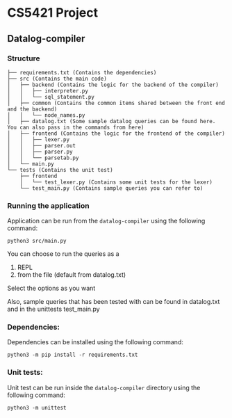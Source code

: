 # CS5421 Project

## Datalog-compiler

### Structure
```
├── requirements.txt (Contains the dependencies)
├── src (Contains the main code)
│   ├── backend (Contains the logic for the backend of the compiler)
│   │   ├── interpreter.py
│   │   └── sql_statement.py
│   ├── common (Contains the common items shared between the front end and the backend)
│   │   └── node_names.py
│   ├── datalog.txt (Some sample datalog queries can be found here. You can also pass in the commands from here)
│   ├── frontend (Contains the logic for the frontend of the compiler)
│   │   ├── lexer.py
│   │   ├── parser.out
│   │   ├── parser.py
│   │   └── parsetab.py
│   └── main.py
└── tests (Contains the unit test)
    ├── frontend
    │   └── test_lexer.py (Contains some unit tests for the lexer)
    └── test_main.py (Contains sample queries you can refer to)
```

### Running the application

Application can be run from the `datalog-compiler` using the following command:
```
python3 src/main.py
```

You can choose to run the queries as a
1. REPL
2. from the file (default from datalog.txt)

Select the options as you want

Also, sample queries that has been tested with can be found in datalog.txt and in the unittests test_main.py

### Dependencies:
Dependencies can be installed using the following command:
```
python3 -m pip install -r requirements.txt
```

### Unit tests:
Unit test can be run inside the `datalog-compiler` directory using the following command:
```
python3 -m unittest
```